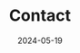 ---
title: 'Contact'
date: 2024-05-19
type: landing

design:
  # Section spacing
  spacing: '5rem'

# Page sections
sections:
  - block: collection
    content:
      title: Contact
      text: 저에게 용건이 있으시면 아래로 연락주시면 감사드리겠습니다.
      filters:
        folders:
          - ''
    design:
      view: article-grid
      fill_image: false
      columns: 3
---